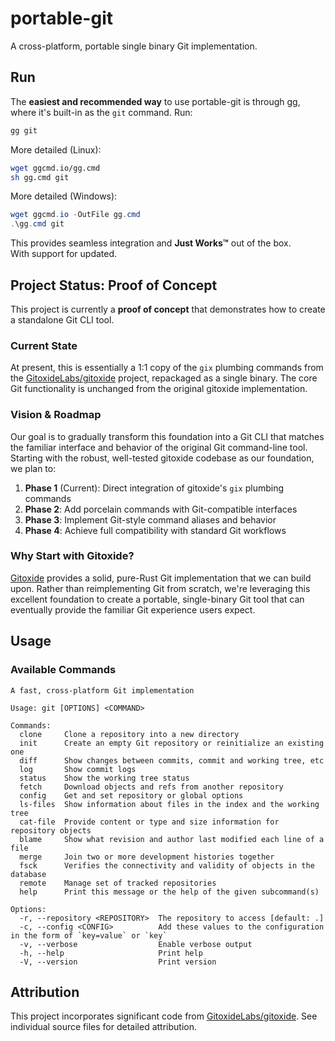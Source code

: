 # portable-git

A cross-platform, portable single binary Git implementation.

## Run

The **easiest and recommended way** to use portable-git is through [gg](https://github.com/eirikb/gg), where it's
built-in as the `git` command. Run:

```bash
gg git
```

More detailed (Linux):

```bash
wget ggcmd.io/gg.cmd
sh gg.cmd git
```

More detailed (Windows):

```powershell
wget ggcmd.io -OutFile gg.cmd
.\gg.cmd git
```

This provides seamless integration and **Just Works™** out of the box.  
With support for updated.

## Project Status: Proof of Concept

This project is currently a **proof of concept** that demonstrates how to create a standalone Git CLI tool.

### Current State

At present, this is essentially a 1:1 copy of the `gix` plumbing commands from
the [GitoxideLabs/gitoxide](https://github.com/GitoxideLabs/gitoxide) project, repackaged as a single binary. The core
Git functionality is unchanged from the original gitoxide implementation.

### Vision & Roadmap

Our goal is to gradually transform this foundation into a Git CLI that matches the familiar interface and behavior of
the original Git command-line tool. Starting with the robust, well-tested gitoxide codebase as our foundation, we plan
to:

1. **Phase 1** (Current): Direct integration of gitoxide's `gix` plumbing commands
2. **Phase 2**: Add porcelain commands with Git-compatible interfaces
3. **Phase 3**: Implement Git-style command aliases and behavior
4. **Phase 4**: Achieve full compatibility with standard Git workflows

### Why Start with Gitoxide?

[Gitoxide](https://github.com/GitoxideLabs/gitoxide) provides a solid, pure-Rust Git implementation that we can build
upon. Rather than reimplementing Git from scratch, we're leveraging this excellent foundation to create a portable,
single-binary Git tool that can eventually provide the familiar Git experience users expect.

## Usage

### Available Commands

```
A fast, cross-platform Git implementation

Usage: git [OPTIONS] <COMMAND>

Commands:
  clone     Clone a repository into a new directory
  init      Create an empty Git repository or reinitialize an existing one
  diff      Show changes between commits, commit and working tree, etc
  log       Show commit logs
  status    Show the working tree status
  fetch     Download objects and refs from another repository
  config    Get and set repository or global options
  ls-files  Show information about files in the index and the working tree
  cat-file  Provide content or type and size information for repository objects
  blame     Show what revision and author last modified each line of a file
  merge     Join two or more development histories together
  fsck      Verifies the connectivity and validity of objects in the database
  remote    Manage set of tracked repositories
  help      Print this message or the help of the given subcommand(s)

Options:
  -r, --repository <REPOSITORY>  The repository to access [default: .]
  -c, --config <CONFIG>          Add these values to the configuration in the form of `key=value` or `key`
  -v, --verbose                  Enable verbose output
  -h, --help                     Print help
  -V, --version                  Print version
```

## Attribution

This project incorporates significant code from [GitoxideLabs/gitoxide](https://github.com/GitoxideLabs/gitoxide). See
individual source files for detailed attribution.
